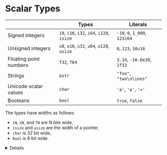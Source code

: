 # Scalar Types

|                        | Types                                      | Literals                      |
|------------------------|--------------------------------------------|-------------------------------|
| Signed integers        | `i8`, `i16`, `i32`, `i64`, `i128`, `isize` | `-10`, `0`, `1_000`, `123i64` |
| Unsigned integers      | `u8`, `u16`, `u32`, `u64`, `u128`, `usize` | `0`, `123`, `10u16`           |
| Floating point numbers | `f32`, `f64`                               | `3.14`, `-10.0e20`, `2f32`    |
| Strings                | `&str`                                     | `"foo"`, `"two\nlines"`       |
| Unicode scalar values  | `char`                                     | `'a'`, `'α'`, `'∞'`           |
| Booleans               | `bool`                                     | `true`, `false`               |

The types have widths as follows:

* `iN`, `uN`, and `fN` are _N_ bits wide,
* `isize` and `usize` are the width of a pointer,
* `char` is 32 bit wide,
* `bool` is 8 bit wide.

<details>

There are a few syntaxes which are not shown above:

- Raw strings allow you to create a `&str` value with escapes disabled: `r"\n"
  == "\\\\n"`. You can embed double-quotes by using an equal amount of `#` on
  either side of the quotes:

  ```rust,editable
  fn main() {
      println!(r#"<a href="link.html">link</a>"#);
      println!("<a href=\"link.html\">link</a>");
  }
  ```

- Byte strings allow you to create a `&[u8]` value directly:

  ```rust,editable
  fn main() {
      println!("{:?}", b"abc");
      println!("{:?}", &[97, 98, 99]);
  }
  ```

</details>
